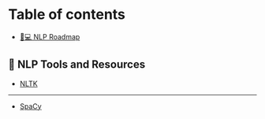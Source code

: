 # Table of contents

* [👩💻 NLP Roadmap](README.md)

## 🔧 NLP Tools and Resources

* [NLTK](nlp-tools-and-resources/nltk.md)

***

* [SpaCy](spacy.md)

